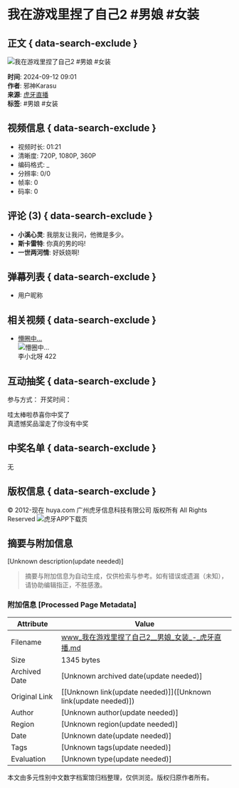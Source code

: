 # 我在游戏里捏了自己2 #男娘 #女装

## 正文 { data-search-exclude }


![我在游戏里捏了自己2 #男娘 #女装](https://v-huya-img2.msstatic.com/transfer/2437/1013037520/104.jpg?x-oss-process=style/320x180&t=1726122020395)

**时间**: 2024-09-12 09:01  
**作者**: 邪神Karasu  
**来源**: [虎牙直播](https://www.huya.com/video/u/1239534600991)  
**标签**: #男娘 #女装  

## 视频信息 { data-search-exclude }
- 视频时长: 01:21
- 清晰度: 720P, 1080P, 360P
- 编码格式: _
- 分辨率: 0/0
- 帧率: 0
- 码率: 0

## 评论 (3) { data-search-exclude }
- **小溪心灵**: 我朋友让我问，他微是多少。
- **斯卡雷特**: 你真的男的吗!
- **一世两河情**: 好妖娆啊!

## 弹幕列表 { data-search-exclude }
- 用户昵称

## 相关视频 { data-search-exclude }
- [懵圈中…](https://www.huya.com/video/play/1039994048.html)  
  ![懵圈中…](https://v-huya-img2.msstatic.com/transfer/2504/1039994048/104.jpg?x-oss-process=style/320x180&t=1737360634305)  
  李小北呀 422

## 互动抽奖 { data-search-exclude }
参与方式：
开奖时间：

哇太棒啦恭喜你中奖了  
真遗憾奖品溜走了你没有中奖  

## 中奖名单   { data-search-exclude }
无

## 版权信息 { data-search-exclude }
© 2012-现在 huya.com 广州虎牙信息科技有限公司 版权所有 All Rights Reserved
![虎牙APP下载页](https://a.msstatic.com/huya/hd/h5/static-source/main/HuyaAppQrCode210909.png)
<!-- tcd_original_link https://www.huya.com/video/play/1013037520.html -->


## 摘要与附加信息

<!-- tcd_abstract -->
[Unknown description(update needed)]
<!-- tcd_abstract_end -->

> 摘要与附加信息为自动生成，仅供检索与参考。如有错误或遗漏（未知），请协助编辑指正，不胜感激。

### 附加信息 [Processed Page Metadata]

| Attribute       | Value                                  |
|-----------------|----------------------------------------|
| Filename        | www_我在游戏里捏了自己2__男娘_女装_-_虎牙直播.md                             |
| Size            | 1345 bytes                           |
| Archived Date   | [Unknown archived date(update needed)]                             |
| Original Link   | [[Unknown link(update needed)]]([Unknown link(update needed)])                       |
| Author          | [Unknown author(update needed)]                               |
| Region          | [Unknown region(update needed)]                               |
| Date            | [Unknown date(update needed)]                                 |
| Tags            | [Unknown tags(update needed)]                                 |
| Evaluation            | [Unknown type(update needed)]                                 |
<!-- tcd_table_end -->

本文由多元性别中文数字档案馆归档整理，仅供浏览。版权归原作者所有。
